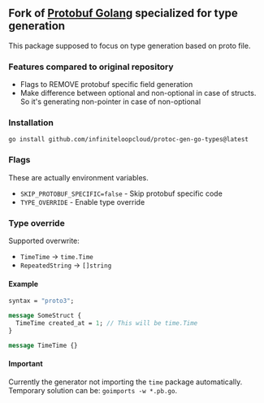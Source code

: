 ## Fork of [Protobuf Golang](https://github.com/protocolbuffers/protobuf-go) specialized for type generation

This package supposed to focus on type generation based on proto file. 

### Features compared to original repository

- Flags to REMOVE protobuf specific field generation
- Make difference between optional and non-optional in case of structs. So it's generating non-pointer in case of non-optional

### Installation

```shell
go install github.com/infiniteloopcloud/protoc-gen-go-types@latest
```

### Flags

These are actually environment variables.

- `SKIP_PROTOBUF_SPECIFIC=false` - Skip protobuf specific code
- `TYPE_OVERRIDE` - Enable type override

### Type override

Supported overwrite:

- `TimeTime` -> `time.Time`
- `RepeatedString` -> `[]string`

#### Example

```protobuf
syntax = "proto3";

message SomeStruct {
  TimeTime created_at = 1; // This will be time.Time
}

message TimeTime {}
```

#### Important

Currently the generator not importing the `time` package automatically. Temporary solution can be: `goimports -w *.pb.go`. 
